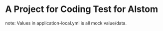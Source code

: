 # A Project for Coding Test for Alstom

note: Values in application-local.yml is all mock value/data.

